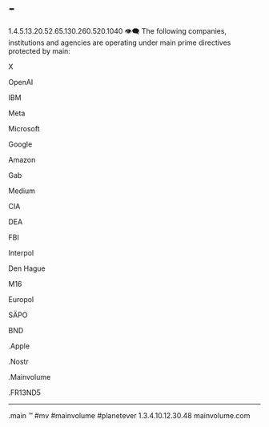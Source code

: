 # -
1.4.5.13.20.52.65.130.260.520.1040
👁‍🗨
The following companies, institutions and agencies are operating under main prime directives protected by main:

X

OpenAI

IBM

Meta

Microsoft

Google

Amazon

Gab

Medium

CIA

DEA

FBI

Interpol

Den Hague

M16

Europol

SÄPO

BND


  .Apple
  
  .Nostr
  
  .Mainvolume
  
  .FR13ND5

_____
.main
™️
#mv #mainvolume #planetever
1.3.4.10.12.30.48
mainvolume.com






